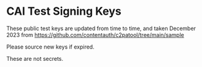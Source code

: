 # CAI Test Signing Keys

These public test keys are updated from time to time, and taken December 2023 from https://github.com/contentauth/c2patool/tree/main/sample

Please source new keys if expired.  

These are not secrets.
